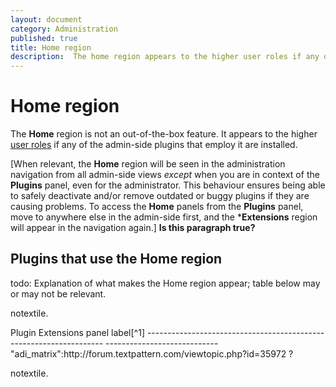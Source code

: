```yaml
---
layout: document
category: Administration
published: true
title: Home region
description:  The home region appears to the higher user roles if any of the admin-side plugins that employ it are installed.
---
```


# Home region

The **Home** region is not an out-of-the-box feature. It appears to the higher [user roles](http://docs.textpattern.io/administration/user-roles-and-privileges) if any of the admin-side plugins that employ it are installed.

\[When relevant, the **Home** region will be seen in the administration
navigation from all admin-side views *except* when you are in context of
the **Plugins** panel, even for the administrator. This behaviour
ensures being able to safely deactivate and/or remove outdated or buggy
plugins if they are causing problems. To access the **Home** panels from
the **Plugins** panel, move to anywhere else in the admin-side first,
and the \***Extensions** region will appear in the navigation again.\]
**Is this paragraph true?**

## Plugins that use the Home region

todo: Explanation of what makes the Home region appear; table below may
or may not be relevant.

notextile.

<div itemscope itemtype="http://schema.org/Table">
  Plugin                                                              Extensions panel label[^1]
  ------------------------------------------------------------------- ----------------------------
  "adi_matrix":http://forum.textpattern.com/viewtopic.php?id=35972   ?

notextile.

</div>

[^1]: todo: note about UI element guidelines.
